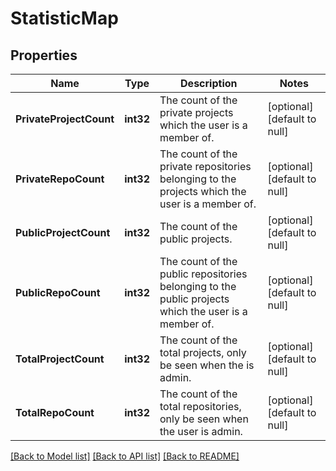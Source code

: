 # StatisticMap

## Properties
Name | Type | Description | Notes
------------ | ------------- | ------------- | -------------
**PrivateProjectCount** | **int32** | The count of the private projects which the user is a member of. | [optional] [default to null]
**PrivateRepoCount** | **int32** | The count of the private repositories belonging to the projects which the user is a member of. | [optional] [default to null]
**PublicProjectCount** | **int32** | The count of the public projects. | [optional] [default to null]
**PublicRepoCount** | **int32** | The count of the public repositories belonging to the public projects which the user is a member of. | [optional] [default to null]
**TotalProjectCount** | **int32** | The count of the total projects, only be seen when the is admin. | [optional] [default to null]
**TotalRepoCount** | **int32** | The count of the total repositories, only be seen when the user is admin. | [optional] [default to null]

[[Back to Model list]](../README.md#documentation-for-models) [[Back to API list]](../README.md#documentation-for-api-endpoints) [[Back to README]](../README.md)


